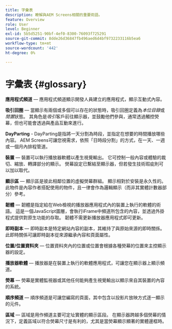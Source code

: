 ```yaml
---
title: 字彙表
description: 瞭解與AEM Screens相關的重要術語。
feature: Overview
role: User
level: Beginner
exl-id: 5b5d5251-90bf-4ef0-8300-76093f725291
source-git-commit: 8dde26d36847fb496aed6d4bf9732233116b5ea6
workflow-type: tm+mt
source-wordcount: '442'
ht-degree: 0%

---
```


# 字彙表 {#glossary}

**應用程式頻道** — 應用程式頻道顯示開發人員建立的應用程式，顯示互動式內容。

**吸引回圈** — 當顯示有兩個或多個可以存在的狀態時，吸引回圈定義為&#x200B;*本位目錄*&#x200B;或&#x200B;*閒置*&#x200B;狀態。 其角色是&#x200B;*吸引*&#x200B;客戶前往顯示器，並鼓勵他們參與，通常透過觸控熒幕，但也可能會透過與產品互動來進行。

**DayParting** - DayParting是指將一天分割為時段，並指定在想要的時間播放哪些內容。 AEM Screens可讓您視需求，依照「日時段分割」的方式，在一天、一週或一個月內排程管道。

**裝置** — 裝置可以執行播放器軟體以產生視覺輸出。 它可控制一般內容或體驗的裁切、縮放、轉譯部分的顯示。 熒幕設定已繫結至顯示器，但若發生技術瑕疵則可以加以取代。

**顯示區** — 顯示區是彼此相鄰位置的虛擬熒幕群組。 顯示相對於安裝是永久性的。 此物件是內容作者搭配使用的物件，且一律會作為邏輯顯示（而非其實體計數器部分）參考。

**韌體** — 韌體是指定給在Web檢視的播放器應用程式內的裝置上執行的軟體的術語。 這是一個JavaScript圖層，會執行iFrame中頻道所包含的內容，並透過外掛程式提供對原生功能的存取。 韌體不需更新播放器應用程式即可更新。

**即時副本** — 即時副本是特定網站內容的副本，其維持了與原始來源的即時關係。 此即時關係可讓即時副本從來源繼承內容和頁面屬性。

**位置/位置資料夾** — 位置資料夾內的位置或位置會根據各種熒幕的位置來主控顯示器的設定。

**播放器軟體** — 播放器是在裝置上執行的軟體應用程式，可讓您在顯示器上顯示頻道。

**熒幕** — 熒幕是實體監視器或其他任何能夠產生視覺輸出以顯示來自其裝置的內容的系統。

**順序頻道** — 順序頻道是可讓您編寫的頁面，其中包含以投影片放映方式逐一顯示的元件。

**區域** — 區域是用作頻道主要可定址實體的顯示區段。 在顯示器跨越多個熒幕的情況下，定義區域以符合熒幕尺寸是有利的，尤其是當熒幕顯示顯著的實體邊框時。
